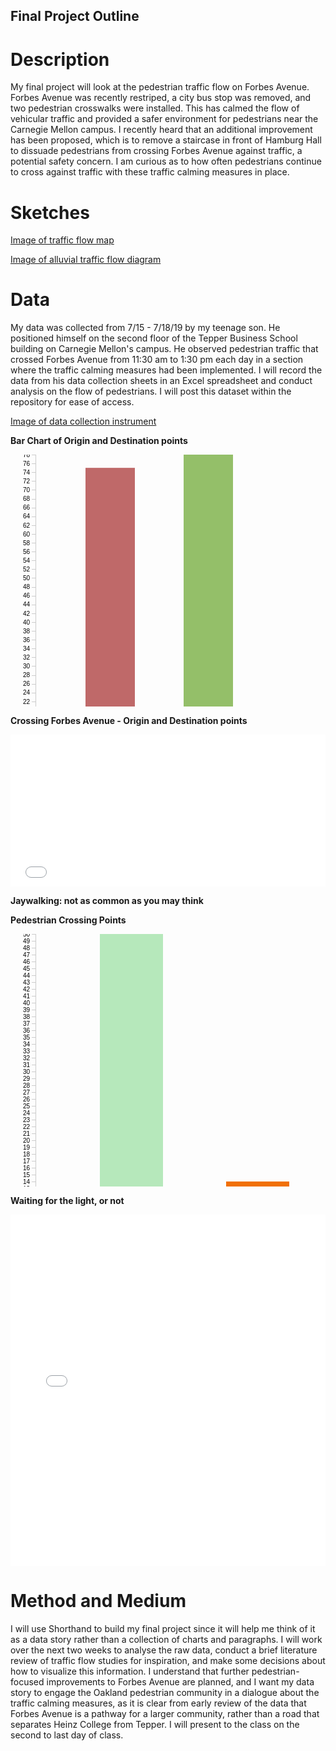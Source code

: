 ## Final Project Outline ##

# Description #

My final project will look at the pedestrian traffic flow on Forbes Avenue. Forbes Avenue was recently restriped, a city bus stop was removed, and two pedestrian crosswalks were installed. This has calmed the flow of vehicular traffic and provided a safer environment for pedestrians near the Carnegie Mellon campus. I recently heard that an additional improvement has been proposed, which is to remove a staircase in front of Hamburg Hall to dissuade pedestrians from crossing Forbes Avenue against traffic, a potential safety concern. I am curious as to how often pedestrians continue to cross against traffic with these traffic calming measures in place.  

# Sketches #

[Image of traffic flow map](/20190723_211811.jpg)

[Image of alluvial traffic flow diagram](/20190723_211824.jpg)

# Data #

My data was collected from 7/15 - 7/18/19 by my teenage son. He positioned himself on the second floor of the Tepper Business School building on Carnegie Mellon's campus. He observed pedestrian traffic that crossed Forbes Avenue from 11:30 am to 1:30 pm each day in a section where the traffic calming measures had been implemented. I will record the data from his data collection sheets in an Excel spreadsheet and conduct analysis on the flow of pedestrians. I will post this dataset within the repository for ease of access.

[Image of data collection instrument](/20190723_211756.jpg)

**Bar Chart of Origin and Destination points**

<svg width="750" height="600" xmlns="http://www.w3.org/2000/svg" version="1.1"><g transform="translate(40,0)"><text x="-40" y="-7" style="font-size: 10px; font-family: Arial, Helvetica;">undefined</text><g class="y axis" style="font-size: 10px; font-family: Arial, Helvetica;" transform="translate(0,0)" fill="none" font-size="10" font-family="sans-serif" text-anchor="end"><path class="domain" stroke="#000" d="M-6,550.5H0.5V0.5H-6" style="shape-rendering: crispedges; fill: none; stroke: rgb(204, 204, 204);"></path><g class="tick" opacity="1" transform="translate(0,550.5)"><line stroke="#000" x2="-6" style="shape-rendering: crispedges; fill: none; stroke: rgb(204, 204, 204);"></line><text fill="#000" x="-9" dy="0.32em">0</text></g><g class="tick" opacity="1" transform="translate(0,536.3974358974359)"><line stroke="#000" x2="-6" style="shape-rendering: crispedges; fill: none; stroke: rgb(204, 204, 204);"></line><text fill="#000" x="-9" dy="0.32em">2</text></g><g class="tick" opacity="1" transform="translate(0,522.2948717948718)"><line stroke="#000" x2="-6" style="shape-rendering: crispedges; fill: none; stroke: rgb(204, 204, 204);"></line><text fill="#000" x="-9" dy="0.32em">4</text></g><g class="tick" opacity="1" transform="translate(0,508.1923076923077)"><line stroke="#000" x2="-6" style="shape-rendering: crispedges; fill: none; stroke: rgb(204, 204, 204);"></line><text fill="#000" x="-9" dy="0.32em">6</text></g><g class="tick" opacity="1" transform="translate(0,494.0897435897436)"><line stroke="#000" x2="-6" style="shape-rendering: crispedges; fill: none; stroke: rgb(204, 204, 204);"></line><text fill="#000" x="-9" dy="0.32em">8</text></g><g class="tick" opacity="1" transform="translate(0,479.9871794871795)"><line stroke="#000" x2="-6" style="shape-rendering: crispedges; fill: none; stroke: rgb(204, 204, 204);"></line><text fill="#000" x="-9" dy="0.32em">10</text></g><g class="tick" opacity="1" transform="translate(0,465.88461538461536)"><line stroke="#000" x2="-6" style="shape-rendering: crispedges; fill: none; stroke: rgb(204, 204, 204);"></line><text fill="#000" x="-9" dy="0.32em">12</text></g><g class="tick" opacity="1" transform="translate(0,451.78205128205127)"><line stroke="#000" x2="-6" style="shape-rendering: crispedges; fill: none; stroke: rgb(204, 204, 204);"></line><text fill="#000" x="-9" dy="0.32em">14</text></g><g class="tick" opacity="1" transform="translate(0,437.6794871794872)"><line stroke="#000" x2="-6" style="shape-rendering: crispedges; fill: none; stroke: rgb(204, 204, 204);"></line><text fill="#000" x="-9" dy="0.32em">16</text></g><g class="tick" opacity="1" transform="translate(0,423.5769230769231)"><line stroke="#000" x2="-6" style="shape-rendering: crispedges; fill: none; stroke: rgb(204, 204, 204);"></line><text fill="#000" x="-9" dy="0.32em">18</text></g><g class="tick" opacity="1" transform="translate(0,409.474358974359)"><line stroke="#000" x2="-6" style="shape-rendering: crispedges; fill: none; stroke: rgb(204, 204, 204);"></line><text fill="#000" x="-9" dy="0.32em">20</text></g><g class="tick" opacity="1" transform="translate(0,395.37179487179486)"><line stroke="#000" x2="-6" style="shape-rendering: crispedges; fill: none; stroke: rgb(204, 204, 204);"></line><text fill="#000" x="-9" dy="0.32em">22</text></g><g class="tick" opacity="1" transform="translate(0,381.2692307692308)"><line stroke="#000" x2="-6" style="shape-rendering: crispedges; fill: none; stroke: rgb(204, 204, 204);"></line><text fill="#000" x="-9" dy="0.32em">24</text></g><g class="tick" opacity="1" transform="translate(0,367.1666666666667)"><line stroke="#000" x2="-6" style="shape-rendering: crispedges; fill: none; stroke: rgb(204, 204, 204);"></line><text fill="#000" x="-9" dy="0.32em">26</text></g><g class="tick" opacity="1" transform="translate(0,353.06410256410254)"><line stroke="#000" x2="-6" style="shape-rendering: crispedges; fill: none; stroke: rgb(204, 204, 204);"></line><text fill="#000" x="-9" dy="0.32em">28</text></g><g class="tick" opacity="1" transform="translate(0,338.96153846153845)"><line stroke="#000" x2="-6" style="shape-rendering: crispedges; fill: none; stroke: rgb(204, 204, 204);"></line><text fill="#000" x="-9" dy="0.32em">30</text></g><g class="tick" opacity="1" transform="translate(0,324.85897435897436)"><line stroke="#000" x2="-6" style="shape-rendering: crispedges; fill: none; stroke: rgb(204, 204, 204);"></line><text fill="#000" x="-9" dy="0.32em">32</text></g><g class="tick" opacity="1" transform="translate(0,310.7564102564103)"><line stroke="#000" x2="-6" style="shape-rendering: crispedges; fill: none; stroke: rgb(204, 204, 204);"></line><text fill="#000" x="-9" dy="0.32em">34</text></g><g class="tick" opacity="1" transform="translate(0,296.65384615384613)"><line stroke="#000" x2="-6" style="shape-rendering: crispedges; fill: none; stroke: rgb(204, 204, 204);"></line><text fill="#000" x="-9" dy="0.32em">36</text></g><g class="tick" opacity="1" transform="translate(0,282.55128205128204)"><line stroke="#000" x2="-6" style="shape-rendering: crispedges; fill: none; stroke: rgb(204, 204, 204);"></line><text fill="#000" x="-9" dy="0.32em">38</text></g><g class="tick" opacity="1" transform="translate(0,268.44871794871796)"><line stroke="#000" x2="-6" style="shape-rendering: crispedges; fill: none; stroke: rgb(204, 204, 204);"></line><text fill="#000" x="-9" dy="0.32em">40</text></g><g class="tick" opacity="1" transform="translate(0,254.34615384615387)"><line stroke="#000" x2="-6" style="shape-rendering: crispedges; fill: none; stroke: rgb(204, 204, 204);"></line><text fill="#000" x="-9" dy="0.32em">42</text></g><g class="tick" opacity="1" transform="translate(0,240.24358974358972)"><line stroke="#000" x2="-6" style="shape-rendering: crispedges; fill: none; stroke: rgb(204, 204, 204);"></line><text fill="#000" x="-9" dy="0.32em">44</text></g><g class="tick" opacity="1" transform="translate(0,226.14102564102564)"><line stroke="#000" x2="-6" style="shape-rendering: crispedges; fill: none; stroke: rgb(204, 204, 204);"></line><text fill="#000" x="-9" dy="0.32em">46</text></g><g class="tick" opacity="1" transform="translate(0,212.03846153846155)"><line stroke="#000" x2="-6" style="shape-rendering: crispedges; fill: none; stroke: rgb(204, 204, 204);"></line><text fill="#000" x="-9" dy="0.32em">48</text></g><g class="tick" opacity="1" transform="translate(0,197.9358974358974)"><line stroke="#000" x2="-6" style="shape-rendering: crispedges; fill: none; stroke: rgb(204, 204, 204);"></line><text fill="#000" x="-9" dy="0.32em">50</text></g><g class="tick" opacity="1" transform="translate(0,183.83333333333337)"><line stroke="#000" x2="-6" style="shape-rendering: crispedges; fill: none; stroke: rgb(204, 204, 204);"></line><text fill="#000" x="-9" dy="0.32em">52</text></g><g class="tick" opacity="1" transform="translate(0,169.73076923076923)"><line stroke="#000" x2="-6" style="shape-rendering: crispedges; fill: none; stroke: rgb(204, 204, 204);"></line><text fill="#000" x="-9" dy="0.32em">54</text></g><g class="tick" opacity="1" transform="translate(0,155.62820512820514)"><line stroke="#000" x2="-6" style="shape-rendering: crispedges; fill: none; stroke: rgb(204, 204, 204);"></line><text fill="#000" x="-9" dy="0.32em">56</text></g><g class="tick" opacity="1" transform="translate(0,141.525641025641)"><line stroke="#000" x2="-6" style="shape-rendering: crispedges; fill: none; stroke: rgb(204, 204, 204);"></line><text fill="#000" x="-9" dy="0.32em">58</text></g><g class="tick" opacity="1" transform="translate(0,127.4230769230769)"><line stroke="#000" x2="-6" style="shape-rendering: crispedges; fill: none; stroke: rgb(204, 204, 204);"></line><text fill="#000" x="-9" dy="0.32em">60</text></g><g class="tick" opacity="1" transform="translate(0,113.32051282051287)"><line stroke="#000" x2="-6" style="shape-rendering: crispedges; fill: none; stroke: rgb(204, 204, 204);"></line><text fill="#000" x="-9" dy="0.32em">62</text></g><g class="tick" opacity="1" transform="translate(0,99.21794871794873)"><line stroke="#000" x2="-6" style="shape-rendering: crispedges; fill: none; stroke: rgb(204, 204, 204);"></line><text fill="#000" x="-9" dy="0.32em">64</text></g><g class="tick" opacity="1" transform="translate(0,85.11538461538464)"><line stroke="#000" x2="-6" style="shape-rendering: crispedges; fill: none; stroke: rgb(204, 204, 204);"></line><text fill="#000" x="-9" dy="0.32em">66</text></g><g class="tick" opacity="1" transform="translate(0,71.0128205128205)"><line stroke="#000" x2="-6" style="shape-rendering: crispedges; fill: none; stroke: rgb(204, 204, 204);"></line><text fill="#000" x="-9" dy="0.32em">68</text></g><g class="tick" opacity="1" transform="translate(0,56.91025641025641)"><line stroke="#000" x2="-6" style="shape-rendering: crispedges; fill: none; stroke: rgb(204, 204, 204);"></line><text fill="#000" x="-9" dy="0.32em">70</text></g><g class="tick" opacity="1" transform="translate(0,42.807692307692264)"><line stroke="#000" x2="-6" style="shape-rendering: crispedges; fill: none; stroke: rgb(204, 204, 204);"></line><text fill="#000" x="-9" dy="0.32em">72</text></g><g class="tick" opacity="1" transform="translate(0,28.705128205128176)"><line stroke="#000" x2="-6" style="shape-rendering: crispedges; fill: none; stroke: rgb(204, 204, 204);"></line><text fill="#000" x="-9" dy="0.32em">74</text></g><g class="tick" opacity="1" transform="translate(0,14.602564102564088)"><line stroke="#000" x2="-6" style="shape-rendering: crispedges; fill: none; stroke: rgb(204, 204, 204);"></line><text fill="#000" x="-9" dy="0.32em">76</text></g><g class="tick" opacity="1" transform="translate(0,0.5)"><line stroke="#000" x2="-6" style="shape-rendering: crispedges; fill: none; stroke: rgb(204, 204, 204);"></line><text fill="#000" x="-9" dy="0.32em">78</text></g></g><rect transform="translate(0,0)" class="bar" x="80" width="79" y="21.15384615384619" height="528.8461538461538" style="fill: rgb(191, 105, 105);"></rect><rect transform="translate(0,0)" class="bar" x="237" width="79" y="0" height="550" style="fill: rgb(148, 191, 105);"></rect><rect transform="translate(0,0)" class="bar" x="394" width="79" y="408.974358974359" height="141.025641025641" style="fill: rgb(105, 191, 191);"></rect><rect transform="translate(0,0)" class="bar" x="551" width="79" y="246.79487179487177" height="303.20512820512823" style="fill: rgb(148, 105, 191);"></rect></g><g class="x axis" style="font-size: 10px; font-family: Arial, Helvetica;" transform="translate(40,550)" fill="none" font-size="10" font-family="sans-serif" text-anchor="middle"><path class="domain" stroke="#000" d="M0.5,6V0.5H710.5V6" style="shape-rendering: crispedges; fill: none; stroke: rgb(204, 204, 204);"></path><g class="tick" opacity="1" transform="translate(119.5,0)"><line stroke="#000" y2="6" style="shape-rendering: crispedges; fill: none; stroke: rgb(204, 204, 204);"></line><text fill="#000" y="9" dy="0.71em">Forbes East</text></g><g class="tick" opacity="1" transform="translate(276.5,0)"><line stroke="#000" y2="6" style="shape-rendering: crispedges; fill: none; stroke: rgb(204, 204, 204);"></line><text fill="#000" y="9" dy="0.71em">Forbes West</text></g><g class="tick" opacity="1" transform="translate(433.5,0)"><line stroke="#000" y2="6" style="shape-rendering: crispedges; fill: none; stroke: rgb(204, 204, 204);"></line><text fill="#000" y="9" dy="0.71em">Hamburg Hall</text></g><g class="tick" opacity="1" transform="translate(590.5,0)"><line stroke="#000" y2="6" style="shape-rendering: crispedges; fill: none; stroke: rgb(204, 204, 204);"></line><text fill="#000" y="9" dy="0.71em">Tepper</text></g></g></svg>

**Crossing Forbes Avenue - Origin and Destination points**

<iframe title="Crossing Forbes Avenue" aria-label="Bar Chart" id="datawrapper-chart-ENtT7" src="//datawrapper.dwcdn.net/ENtT7/1/" scrolling="no" frameborder="0" style="width: 0; min-width: 100% !important; border: none;" height="243"></iframe><script type="text/javascript">(function() {    'use strict';    window.addEventListener('message', function(event) {        if (typeof event.data['datawrapper-height'] !== 'undefined') {            for (var chartId in event.data['datawrapper-height']) {                var iframe = document.getElementById('datawrapper-chart-' + chartId) || document.querySelector("iframe[src*='" + chartId + "']");                if (!iframe) {                    continue;                }                iframe.style.height = event.data['datawrapper-height'][chartId] + 'px';            }        }    });})();</script>

**Jaywalking: not as common as you may think**

**Pedestrian Crossing Points**

<svg width="750" height="600" xmlns="http://www.w3.org/2000/svg"><g transform="translate(40,0)"><text x="-40" y="-7" style="font-size: 10px; font-family: Arial, Helvetica;">undefined</text><g class="y axis" style="font-size: 10px; font-family: Arial, Helvetica;" transform="translate(0,0)" fill="none" font-size="10" font-family="sans-serif" text-anchor="end"><path class="domain" stroke="#000" d="M-6,550.5H0.5V0.5H-6" style="shape-rendering: crispedges; fill: none; stroke: rgb(204, 204, 204);"></path><g class="tick" opacity="1" transform="translate(0,550.5)"><line stroke="#000" x2="-6" style="shape-rendering: crispedges; fill: none; stroke: rgb(204, 204, 204);"></line><text fill="#000" x="-9" dy="0.32em">0</text></g><g class="tick" opacity="1" transform="translate(0,539.5)"><line stroke="#000" x2="-6" style="shape-rendering: crispedges; fill: none; stroke: rgb(204, 204, 204);"></line><text fill="#000" x="-9" dy="0.32em">1</text></g><g class="tick" opacity="1" transform="translate(0,528.5)"><line stroke="#000" x2="-6" style="shape-rendering: crispedges; fill: none; stroke: rgb(204, 204, 204);"></line><text fill="#000" x="-9" dy="0.32em">2</text></g><g class="tick" opacity="1" transform="translate(0,517.5)"><line stroke="#000" x2="-6" style="shape-rendering: crispedges; fill: none; stroke: rgb(204, 204, 204);"></line><text fill="#000" x="-9" dy="0.32em">3</text></g><g class="tick" opacity="1" transform="translate(0,506.5)"><line stroke="#000" x2="-6" style="shape-rendering: crispedges; fill: none; stroke: rgb(204, 204, 204);"></line><text fill="#000" x="-9" dy="0.32em">4</text></g><g class="tick" opacity="1" transform="translate(0,495.5)"><line stroke="#000" x2="-6" style="shape-rendering: crispedges; fill: none; stroke: rgb(204, 204, 204);"></line><text fill="#000" x="-9" dy="0.32em">5</text></g><g class="tick" opacity="1" transform="translate(0,484.5)"><line stroke="#000" x2="-6" style="shape-rendering: crispedges; fill: none; stroke: rgb(204, 204, 204);"></line><text fill="#000" x="-9" dy="0.32em">6</text></g><g class="tick" opacity="1" transform="translate(0,473.5)"><line stroke="#000" x2="-6" style="shape-rendering: crispedges; fill: none; stroke: rgb(204, 204, 204);"></line><text fill="#000" x="-9" dy="0.32em">7</text></g><g class="tick" opacity="1" transform="translate(0,462.5)"><line stroke="#000" x2="-6" style="shape-rendering: crispedges; fill: none; stroke: rgb(204, 204, 204);"></line><text fill="#000" x="-9" dy="0.32em">8</text></g><g class="tick" opacity="1" transform="translate(0,451.5)"><line stroke="#000" x2="-6" style="shape-rendering: crispedges; fill: none; stroke: rgb(204, 204, 204);"></line><text fill="#000" x="-9" dy="0.32em">9</text></g><g class="tick" opacity="1" transform="translate(0,440.5)"><line stroke="#000" x2="-6" style="shape-rendering: crispedges; fill: none; stroke: rgb(204, 204, 204);"></line><text fill="#000" x="-9" dy="0.32em">10</text></g><g class="tick" opacity="1" transform="translate(0,429.5)"><line stroke="#000" x2="-6" style="shape-rendering: crispedges; fill: none; stroke: rgb(204, 204, 204);"></line><text fill="#000" x="-9" dy="0.32em">11</text></g><g class="tick" opacity="1" transform="translate(0,418.5)"><line stroke="#000" x2="-6" style="shape-rendering: crispedges; fill: none; stroke: rgb(204, 204, 204);"></line><text fill="#000" x="-9" dy="0.32em">12</text></g><g class="tick" opacity="1" transform="translate(0,407.5)"><line stroke="#000" x2="-6" style="shape-rendering: crispedges; fill: none; stroke: rgb(204, 204, 204);"></line><text fill="#000" x="-9" dy="0.32em">13</text></g><g class="tick" opacity="1" transform="translate(0,396.5)"><line stroke="#000" x2="-6" style="shape-rendering: crispedges; fill: none; stroke: rgb(204, 204, 204);"></line><text fill="#000" x="-9" dy="0.32em">14</text></g><g class="tick" opacity="1" transform="translate(0,385.5)"><line stroke="#000" x2="-6" style="shape-rendering: crispedges; fill: none; stroke: rgb(204, 204, 204);"></line><text fill="#000" x="-9" dy="0.32em">15</text></g><g class="tick" opacity="1" transform="translate(0,374.5)"><line stroke="#000" x2="-6" style="shape-rendering: crispedges; fill: none; stroke: rgb(204, 204, 204);"></line><text fill="#000" x="-9" dy="0.32em">16</text></g><g class="tick" opacity="1" transform="translate(0,363.5)"><line stroke="#000" x2="-6" style="shape-rendering: crispedges; fill: none; stroke: rgb(204, 204, 204);"></line><text fill="#000" x="-9" dy="0.32em">17</text></g><g class="tick" opacity="1" transform="translate(0,352.5)"><line stroke="#000" x2="-6" style="shape-rendering: crispedges; fill: none; stroke: rgb(204, 204, 204);"></line><text fill="#000" x="-9" dy="0.32em">18</text></g><g class="tick" opacity="1" transform="translate(0,341.5)"><line stroke="#000" x2="-6" style="shape-rendering: crispedges; fill: none; stroke: rgb(204, 204, 204);"></line><text fill="#000" x="-9" dy="0.32em">19</text></g><g class="tick" opacity="1" transform="translate(0,330.5)"><line stroke="#000" x2="-6" style="shape-rendering: crispedges; fill: none; stroke: rgb(204, 204, 204);"></line><text fill="#000" x="-9" dy="0.32em">20</text></g><g class="tick" opacity="1" transform="translate(0,319.5)"><line stroke="#000" x2="-6" style="shape-rendering: crispedges; fill: none; stroke: rgb(204, 204, 204);"></line><text fill="#000" x="-9" dy="0.32em">21</text></g><g class="tick" opacity="1" transform="translate(0,308.5)"><line stroke="#000" x2="-6" style="shape-rendering: crispedges; fill: none; stroke: rgb(204, 204, 204);"></line><text fill="#000" x="-9" dy="0.32em">22</text></g><g class="tick" opacity="1" transform="translate(0,297.5)"><line stroke="#000" x2="-6" style="shape-rendering: crispedges; fill: none; stroke: rgb(204, 204, 204);"></line><text fill="#000" x="-9" dy="0.32em">23</text></g><g class="tick" opacity="1" transform="translate(0,286.5)"><line stroke="#000" x2="-6" style="shape-rendering: crispedges; fill: none; stroke: rgb(204, 204, 204);"></line><text fill="#000" x="-9" dy="0.32em">24</text></g><g class="tick" opacity="1" transform="translate(0,275.5)"><line stroke="#000" x2="-6" style="shape-rendering: crispedges; fill: none; stroke: rgb(204, 204, 204);"></line><text fill="#000" x="-9" dy="0.32em">25</text></g><g class="tick" opacity="1" transform="translate(0,264.5)"><line stroke="#000" x2="-6" style="shape-rendering: crispedges; fill: none; stroke: rgb(204, 204, 204);"></line><text fill="#000" x="-9" dy="0.32em">26</text></g><g class="tick" opacity="1" transform="translate(0,253.5)"><line stroke="#000" x2="-6" style="shape-rendering: crispedges; fill: none; stroke: rgb(204, 204, 204);"></line><text fill="#000" x="-9" dy="0.32em">27</text></g><g class="tick" opacity="1" transform="translate(0,242.49999999999994)"><line stroke="#000" x2="-6" style="shape-rendering: crispedges; fill: none; stroke: rgb(204, 204, 204);"></line><text fill="#000" x="-9" dy="0.32em">28</text></g><g class="tick" opacity="1" transform="translate(0,231.5)"><line stroke="#000" x2="-6" style="shape-rendering: crispedges; fill: none; stroke: rgb(204, 204, 204);"></line><text fill="#000" x="-9" dy="0.32em">29</text></g><g class="tick" opacity="1" transform="translate(0,220.5)"><line stroke="#000" x2="-6" style="shape-rendering: crispedges; fill: none; stroke: rgb(204, 204, 204);"></line><text fill="#000" x="-9" dy="0.32em">30</text></g><g class="tick" opacity="1" transform="translate(0,209.5)"><line stroke="#000" x2="-6" style="shape-rendering: crispedges; fill: none; stroke: rgb(204, 204, 204);"></line><text fill="#000" x="-9" dy="0.32em">31</text></g><g class="tick" opacity="1" transform="translate(0,198.5)"><line stroke="#000" x2="-6" style="shape-rendering: crispedges; fill: none; stroke: rgb(204, 204, 204);"></line><text fill="#000" x="-9" dy="0.32em">32</text></g><g class="tick" opacity="1" transform="translate(0,187.5)"><line stroke="#000" x2="-6" style="shape-rendering: crispedges; fill: none; stroke: rgb(204, 204, 204);"></line><text fill="#000" x="-9" dy="0.32em">33</text></g><g class="tick" opacity="1" transform="translate(0,176.5)"><line stroke="#000" x2="-6" style="shape-rendering: crispedges; fill: none; stroke: rgb(204, 204, 204);"></line><text fill="#000" x="-9" dy="0.32em">34</text></g><g class="tick" opacity="1" transform="translate(0,165.5)"><line stroke="#000" x2="-6" style="shape-rendering: crispedges; fill: none; stroke: rgb(204, 204, 204);"></line><text fill="#000" x="-9" dy="0.32em">35</text></g><g class="tick" opacity="1" transform="translate(0,154.5)"><line stroke="#000" x2="-6" style="shape-rendering: crispedges; fill: none; stroke: rgb(204, 204, 204);"></line><text fill="#000" x="-9" dy="0.32em">36</text></g><g class="tick" opacity="1" transform="translate(0,143.5)"><line stroke="#000" x2="-6" style="shape-rendering: crispedges; fill: none; stroke: rgb(204, 204, 204);"></line><text fill="#000" x="-9" dy="0.32em">37</text></g><g class="tick" opacity="1" transform="translate(0,132.5)"><line stroke="#000" x2="-6" style="shape-rendering: crispedges; fill: none; stroke: rgb(204, 204, 204);"></line><text fill="#000" x="-9" dy="0.32em">38</text></g><g class="tick" opacity="1" transform="translate(0,121.5)"><line stroke="#000" x2="-6" style="shape-rendering: crispedges; fill: none; stroke: rgb(204, 204, 204);"></line><text fill="#000" x="-9" dy="0.32em">39</text></g><g class="tick" opacity="1" transform="translate(0,110.5)"><line stroke="#000" x2="-6" style="shape-rendering: crispedges; fill: none; stroke: rgb(204, 204, 204);"></line><text fill="#000" x="-9" dy="0.32em">40</text></g><g class="tick" opacity="1" transform="translate(0,99.5)"><line stroke="#000" x2="-6" style="shape-rendering: crispedges; fill: none; stroke: rgb(204, 204, 204);"></line><text fill="#000" x="-9" dy="0.32em">41</text></g><g class="tick" opacity="1" transform="translate(0,88.5)"><line stroke="#000" x2="-6" style="shape-rendering: crispedges; fill: none; stroke: rgb(204, 204, 204);"></line><text fill="#000" x="-9" dy="0.32em">42</text></g><g class="tick" opacity="1" transform="translate(0,77.5)"><line stroke="#000" x2="-6" style="shape-rendering: crispedges; fill: none; stroke: rgb(204, 204, 204);"></line><text fill="#000" x="-9" dy="0.32em">43</text></g><g class="tick" opacity="1" transform="translate(0,66.5)"><line stroke="#000" x2="-6" style="shape-rendering: crispedges; fill: none; stroke: rgb(204, 204, 204);"></line><text fill="#000" x="-9" dy="0.32em">44</text></g><g class="tick" opacity="1" transform="translate(0,55.5)"><line stroke="#000" x2="-6" style="shape-rendering: crispedges; fill: none; stroke: rgb(204, 204, 204);"></line><text fill="#000" x="-9" dy="0.32em">45</text></g><g class="tick" opacity="1" transform="translate(0,44.5)"><line stroke="#000" x2="-6" style="shape-rendering: crispedges; fill: none; stroke: rgb(204, 204, 204);"></line><text fill="#000" x="-9" dy="0.32em">46</text></g><g class="tick" opacity="1" transform="translate(0,33.5)"><line stroke="#000" x2="-6" style="shape-rendering: crispedges; fill: none; stroke: rgb(204, 204, 204);"></line><text fill="#000" x="-9" dy="0.32em">47</text></g><g class="tick" opacity="1" transform="translate(0,22.5)"><line stroke="#000" x2="-6" style="shape-rendering: crispedges; fill: none; stroke: rgb(204, 204, 204);"></line><text fill="#000" x="-9" dy="0.32em">48</text></g><g class="tick" opacity="1" transform="translate(0,11.5)"><line stroke="#000" x2="-6" style="shape-rendering: crispedges; fill: none; stroke: rgb(204, 204, 204);"></line><text fill="#000" x="-9" dy="0.32em">49</text></g><g class="tick" opacity="1" transform="translate(0,0.5)"><line stroke="#000" x2="-6" style="shape-rendering: crispedges; fill: none; stroke: rgb(204, 204, 204);"></line><text fill="#000" x="-9" dy="0.32em">50</text></g></g><rect transform="translate(0,0)" class="bar" x="103" width="101" y="0" height="550" style="fill: rgb(182, 232, 187);"></rect><rect transform="translate(0,0)" class="bar" x="305" width="101" y="396" height="154" style="fill: rgb(241, 112, 6);"></rect><rect transform="translate(0,0)" class="bar" x="507" width="101" y="66" height="484" style="fill: rgb(182, 232, 187);"></rect></g><g class="x axis" style="font-size: 10px; font-family: Arial, Helvetica;" transform="translate(40,550)" fill="none" font-size="10" font-family="sans-serif" text-anchor="middle"><path class="domain" stroke="#000" d="M0.5,6V0.5H710.5V6" style="shape-rendering: crispedges; fill: none; stroke: rgb(204, 204, 204);"></path><g class="tick" opacity="1" transform="translate(153.5,0)"><line stroke="#000" y2="6" style="shape-rendering: crispedges; fill: none; stroke: rgb(204, 204, 204);"></line><text fill="#000" y="9" dy="0.71em">East Crosswalk</text></g><g class="tick" opacity="1" transform="translate(355.5,0)"><line stroke="#000" y2="6" style="shape-rendering: crispedges; fill: none; stroke: rgb(204, 204, 204);"></line><text fill="#000" y="9" dy="0.71em">In between</text></g><g class="tick" opacity="1" transform="translate(557.5,0)"><line stroke="#000" y2="6" style="shape-rendering: crispedges; fill: none; stroke: rgb(204, 204, 204);"></line><text fill="#000" y="9" dy="0.71em">West Crosswalk</text></g></g></svg>

**Waiting for the light, or not**

<iframe title="Jaywalking Part 2: With or Against the Signal?" aria-label="Interactive donut chart" id="datawrapper-chart-6zuXp" src="//datawrapper.dwcdn.net/6zuXp/1/" scrolling="no" frameborder="0" style="width: 0; min-width: 100% !important; border: none;" height="562"></iframe><script type="text/javascript">(function() {    'use strict';    window.addEventListener('message', function(event) {        if (typeof event.data['datawrapper-height'] !== 'undefined') {            for (var chartId in event.data['datawrapper-height']) {                var iframe = document.getElementById('datawrapper-chart-' + chartId) || document.querySelector("iframe[src*='" + chartId + "']");                if (!iframe) {                    continue;                }                iframe.style.height = event.data['datawrapper-height'][chartId] + 'px';            }        }    });})();</script>

# Method and Medium #

I will use Shorthand to build my final project since it will help me think of it as a data story rather than a collection of charts and paragraphs. I will work over the next two weeks to analyse the raw data, conduct a brief literature review of traffic flow studies for inspiration, and make some decisions about how to visualize this information. I understand that further pedestrian-focused improvements to Forbes Avenue are planned, and I want my data story to engage the Oakland pedestrian community in a dialogue about the traffic calming measures, as it is clear from early review of the data that Forbes Avenue is a pathway for a larger community, rather than a road that separates Heinz College from Tepper. I will present to the class on the second to last day of class. 
